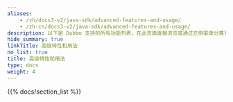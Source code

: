 ```yaml
---
aliases:
    - /zh/docs3-v2/java-sdk/advanced-features-and-usage/
    - /zh-cn/docs3-v2/java-sdk/advanced-features-and-usage/
description: 以下是 Dubbo 支持的所有功能列表，在此页面直接浏览或通过左侧菜单分类查看。
hide_summary: true
linkTitle: 高级特性和用法
no_list: true
title: 高级特性和用法
type: docs
weight: 4
---
```






{{% docs/section_list %}}